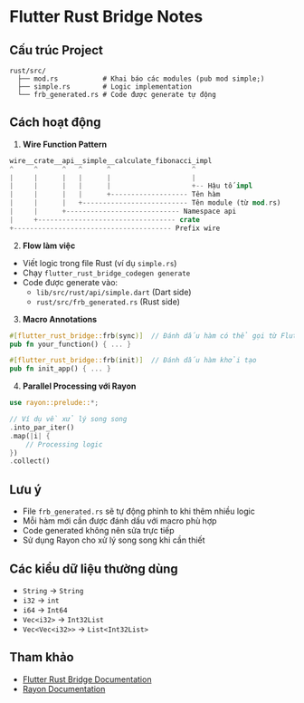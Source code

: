 # Flutter Rust Bridge Notes

## Cấu trúc Project
```
rust/src/
  ├── mod.rs           # Khai báo các modules (pub mod simple;)
  ├── simple.rs        # Logic implementation 
  └── frb_generated.rs # Code được generate tự động
```

## Cách hoạt động

1. **Wire Function Pattern**
```rust
wire__crate__api__simple__calculate_fibonacci_impl
^     ^      ^   ^      ^                    ^
|     |      |   |      |                    |
|     |      |   |      |                    +-- Hậu tố impl
|     |      |   |      +------------------- Tên hàm
|     |      |   +-------------------------- Tên module (từ mod.rs)
|     |      +---------------------------- Namespace api
|     +---------------------------------- crate
+--------------------------------------- Prefix wire
```

2. **Flow làm việc**
- Viết logic trong file Rust (ví dụ `simple.rs`)
- Chạy `flutter_rust_bridge_codegen generate`
- Code được generate vào:
  - `lib/src/rust/api/simple.dart` (Dart side)
  - `rust/src/frb_generated.rs` (Rust side)

3. **Macro Annotations**
```rust
#[flutter_rust_bridge::frb(sync)]  // Đánh dấu hàm có thể gọi từ Flutter
pub fn your_function() { ... }

#[flutter_rust_bridge::frb(init)]  // Đánh dấu hàm khởi tạo
pub fn init_app() { ... }
```

4. **Parallel Processing với Rayon**
```rust
use rayon::prelude::*;

// Ví dụ về xử lý song song
.into_par_iter()
.map(|i| {
    // Processing logic
})
.collect()
```

## Lưu ý
- File `frb_generated.rs` sẽ tự động phình to khi thêm nhiều logic
- Mỗi hàm mới cần được đánh dấu với macro phù hợp
- Code generated không nên sửa trực tiếp
- Sử dụng Rayon cho xử lý song song khi cần thiết

## Các kiểu dữ liệu thường dùng
- `String` -> `String`
- `i32` -> `int`
- `i64` -> `Int64`
- `Vec<i32>` -> `Int32List`
- `Vec<Vec<i32>>` -> `List<Int32List>`

## Tham khảo
- [Flutter Rust Bridge Documentation](https://cjycode.com/flutter_rust_bridge/)
- [Rayon Documentation](https://docs.rs/rayon)